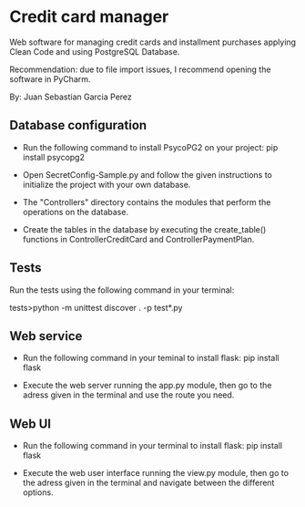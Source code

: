 # Credit card manager

Web software for managing credit cards and installment purchases applying Clean Code and using PostgreSQL Database.

Recommendation: due to file import issues, I recommend opening the software in PyCharm.

By: Juan Sebastian Garcia Perez

## Database configuration

- Run the following command to install PsycoPG2 on your project:
pip install psycopg2

- Open SecretConfig-Sample.py and follow the given instructions to initialize the project with your own database.

- The "Controllers" directory contains the modules that perform the operations on the database.

- Create the tables in the database by executing the create_table() functions in ControllerCreditCard and ControllerPaymentPlan.

## Tests

Run the tests using the following command in your terminal:

tests>python -m unittest discover . -p test*.py

## Web service

- Run the following command in your teminal to install flask:
    pip install flask

- Execute the web server running the app.py module, then go to the adress given in the terminal and use the route you need.

## Web UI

- Run the following command in your terminal to install flask:
    pip install flask

- Execute the web user interface running the view.py module, then go to the adress given in the terminal and navigate between the different options.
